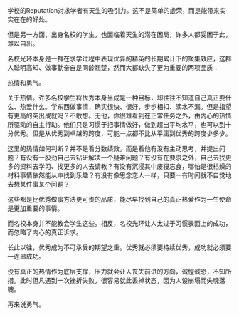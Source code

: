 
学校的Reputation对求学者有天生的吸引力。这不是简单的虚荣，而是能带来实实在在的好处。

但是另一方面，出身名校的学生，也面临着天生的潜在困局，许多人都受困于此，难以自出。

名校光环本身是一群在求学过程中表现优异的精英的长期累计下的聚集效应，这群人聪明高知、做事勤奋自是同龄翘楚，然而大都缺失了更为重要的两项品质：

热情和勇气。

关于热情。许多名校学生将优秀本身当成是一种目标，却往往不知道自己真正要什么、热爱什么。学东西做事情，确实很快、很好，步步相扣、滴水不漏。但是指望有更高的突出成就吗？不敢想。无他，你很难看到在正常任务之外，由内心的热情所驱动的自主行动。他们只是习惯于把事情做好，做到超出平均水平，也可以到十分优秀。但是从优秀到卓越的跨度，可能一点都不比从平庸到优秀的跨度少多少。

这里的热情如何判断？并不是看分数绩效。而是看他有没有主动思考，并提出问题？有没有一股劲自己去钻研解决一个疑难问题？有没有在要求之外，自己去找更多的资料去学习、找更多的人去请教？有没有沉浸其中废寝忘食，哪怕是很枯燥的材料事情依然能从中找到乐趣？有没有像思念恋人一样，只要一有时间就不自觉地去想某件事某个问题？

这些都是比优秀做事方法更可贵的品质，能尽早找到自己的真正热爱作为一生使命是更加重要的事情。

而名校本身并不能教会学生这些。相反，名校光环让人太过于习惯表面上的成功，而忽略了内心的真正诉求。

长此以往，优秀成为不可承受的期望之重。优秀就必须要持续优秀，成功就必须要一连串成功。

没有真正的热情作为底层支撑，压力就会让人丧失前进的方向，诚惶诚恐，不知所措。此时但凡遇到一次挫折失败，很容易就此丢掉状态，因为人设崩塌而失魂落魄。

再来说勇气。